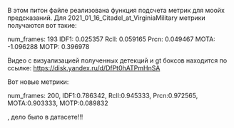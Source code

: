 В этом питон файле реализована функция подсчета метрик для моойх предсказаний. Для 2021_01_16_Citadel_at_VirginiaMilitary метрики получаются вот такие:

num_frames: 193  IDF1: 0.025357  Rcll: 0.059165  Prcn: 0.049467  MOTA: -1.096288  MOTP: 0.396978         

Видео с визуализацией полученных детекций и gt боксов находится по ссылке: 
https://disk.yandex.ru/d/DfPt0hATPmHnSA

Вот новые метрики:

num_frames: 200,  IDF1:0.786342,  Rcll:0.945333,  Prcn:0.972565,  MOTA:0.903333,  MOTP:0.089832
                   

, дело было в датасете!!!

